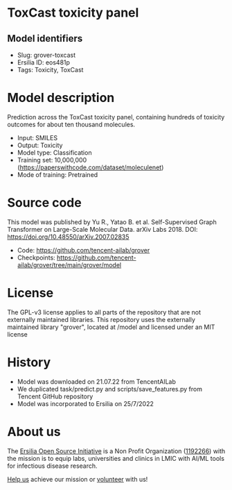 # ToxCast toxicity panel
## Model identifiers
- Slug: grover-toxcast
- Ersilia ID: eos481p
- Tags: Toxicity, ToxCast

# Model description
Prediction across the ToxCast toxicity panel, containing hundreds of toxicity outcomes for about ten thousand molecules.
- Input: SMILES
- Output: Toxicity 
- Model type: Classification
- Training set: 10,000,000 (https://paperswithcode.com/dataset/moleculenet)
- Mode of training: Pretrained

# Source code
This model was published by Yu R., Yatao B. et al. Self-Supervised Graph Transformer on Large-Scale Molecular Data. arXiv Labs 2018. DOI: https://doi.org/10.48550/arXiv.2007.02835

- Code: https://github.com/tencent-ailab/grover
- Checkpoints: https://github.com/tencent-ailab/grover/tree/main/grover/model

# License
The GPL-v3 license applies to all parts of the repository that are not externally maintained libraries. This repository uses the externally maintained library "grover", located at /model and licensed under an MIT license 

# History 
- Model was downloaded on 21.07.22 from TencentAILab
- We duplicated task/predict.py and scripts/save_features.py from Tencent GitHub repository
- Model was incorporated to Ersilia on 25/7/2022

# About us
The [Ersilia Open Source Initiative](https://ersilia.io) is a Non Profit Organization ([1192266](https://register-of-charities.charitycommission.gov.uk/charity-search/-/charity-details/5170657/full-print)) with the mission is to equip labs, universities and clinics in LMIC with AI/ML tools for infectious disease research.

[Help us](https://www.ersilia.io/donate) achieve our mission or [volunteer](https://www.ersilia.io/volunteer) with us!
